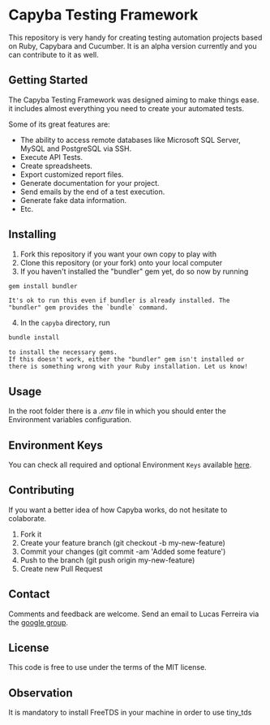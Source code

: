# Capyba Testing Framework

This repository is very handy for creating testing automation projects based on Ruby, Capybara and Cucumber. It is an alpha version currently and you can contribute to it as well.

## Getting Started

The Capyba Testing Framework was designed aiming to make things ease. it includes almost everything you need to create your automated tests.

Some of its great features are:

- The ability to access remote databases like Microsoft SQL Server, MySQL and PostgreSQL via SSH.
- Execute API Tests.
- Create spreadsheets.
- Export customized report files.
- Generate documentation for your project.
- Send emails by the end of a test execution.
- Generate fake data information.
- Etc.

## Installing

1. Fork this repository if you want your own copy to play with
2. Clone this repository (or your fork) onto your local computer
3. If you haven't installed the "bundler" gem yet, do so now by running

```bash
gem install bundler
```

    It's ok to run this even if bundler is already installed. The "bundler" gem provides the `bundle` command.

4. In the `capyba` directory, run

```bash
bundle install
```

    to install the necessary gems. 
    If this doesn't work, either the "bundler" gem isn't installed or there is something wrong with your Ruby installation. Let us know!

## Usage

In the root folder there is a *.env* file in which you should enter the Environment variables configuration.

## Environment Keys

You can check all required and optional Environment `Keys` available [here](https://github.com/capyba/capyba/#).

## Contributing

If you want a better idea of how Capyba works, do not hesitate to colaborate.

1. Fork it
2. Create your feature branch (git checkout -b my-new-feature)
3. Commit your changes (git commit -am 'Added some feature')
4. Push to the branch (git push origin my-new-feature)
5. Create new Pull Request

## Contact

Comments and feedback are welcome. Send an email to Lucas Ferreira via the [google group](https://github.com/capyba/capyba/#).

## License

This code is free to use under the terms of the MIT license.

## Observation

It is mandatory to install FreeTDS in your machine in order to use tiny_tds
